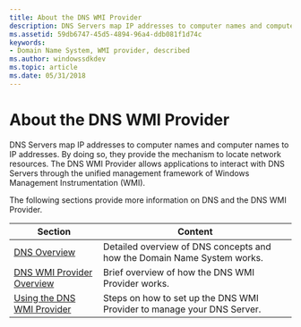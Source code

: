 ```yaml
---
title: About the DNS WMI Provider
description: DNS Servers map IP addresses to computer names and computer names to IP addresses.
ms.assetid: 59db6747-45d5-4894-96a4-ddb081f1d74c
keywords:
- Domain Name System, WMI provider, described
ms.author: windowssdkdev
ms.topic: article
ms.date: 05/31/2018
---
```


# About the DNS WMI Provider

DNS Servers map IP addresses to computer names and computer names to IP addresses. By doing so, they provide the mechanism to locate network resources. The DNS WMI Provider allows applications to interact with DNS Servers through the unified management framework of Windows Management Instrumentation (WMI).

The following sections provide more information on DNS and the DNS WMI Provider.



| Section                                                      | Content                                                                 |
|--------------------------------------------------------------|-------------------------------------------------------------------------|
| [DNS Overview](dns-overview.md)                             | Detailed overview of DNS concepts and how the Domain Name System works. |
| [DNS WMI Provider Overview](dns-wmi-provider-overview.md)   | Brief overview of how the DNS WMI Provider works.                       |
| [Using the DNS WMI Provider](using-the-dns-wmi-provider.md) | Steps on how to set up the DNS WMI Provider to manage your DNS Server.  |



 

 

 




